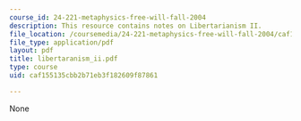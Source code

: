 ```yaml
---
course_id: 24-221-metaphysics-free-will-fall-2004
description: This resource contains notes on Libertarianism II.
file_location: /coursemedia/24-221-metaphysics-free-will-fall-2004/caf155135cbb2b71eb3f182609f87861_libertaranism_ii.pdf
file_type: application/pdf
layout: pdf
title: libertaranism_ii.pdf
type: course
uid: caf155135cbb2b71eb3f182609f87861

---
```

None